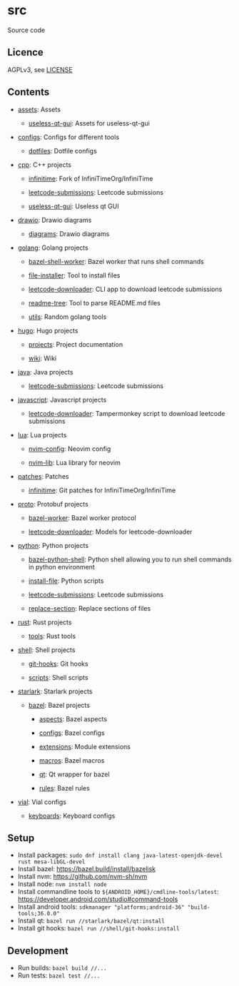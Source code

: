 # src

Source code

## Licence

AGPLv3, see [LICENSE](./LICENSE.txt)

## Contents

<!-- README_CONTENTS START -->

- [assets](/assets): Assets

  - [useless-qt-gui](/assets/useless-qt-gui): Assets for useless-qt-gui

- [configs](/configs): Configs for different tools

  - [dotfiles](/configs/dotfiles): Dotfile configs

- [cpp](/cpp): C&#43;&#43; projects

  - [infinitime](/cpp/infinitime): Fork of InfiniTimeOrg/InfiniTime

  - [leetcode-submissions](/cpp/leetcode-submissions): Leetcode submissions

  - [useless-qt-gui](/cpp/useless-qt-gui): Useless qt GUI

- [drawio](/drawio): Drawio diagrams

  - [diagrams](/drawio/diagrams): Drawio diagrams

- [golang](/golang): Golang projects

  - [bazel-shell-worker](/golang/bazel-shell-worker): Bazel worker that runs shell commands

  - [file-installer](/golang/file-installer): Tool to install files

  - [leetcode-downloader](/golang/leetcode-downloader): CLI app to download leetcode submissions

  - [readme-tree](/golang/readme-tree): Tool to parse README.md files

  - [utils](/golang/utils): Random golang tools

- [hugo](/hugo): Hugo projects

  - [projects](/hugo/projects): Project documentation

  - [wiki](/hugo/wiki): Wiki

- [java](/java): Java projects

  - [leetcode-submissions](/java/leetcode-submissions): Leetcode submissions

- [javascript](/javascript): Javascript projects

  - [leetcode-downloader](/javascript/leetcode-downloader): Tampermonkey script to download leetcode submissions

- [lua](/lua): Lua projects

  - [nvim-config](/lua/nvim-config): Neovim config

  - [nvim-lib](/lua/nvim-lib): Lua library for neovim

- [patches](/patches): Patches

  - [infinitime](/patches/infinitime): Git patches for InfiniTimeOrg/InfiniTime

- [proto](/proto): Protobuf projects

  - [bazel-worker](/proto/bazel-worker): Bazel worker protocol

  - [leetcode-downloader](/proto/leetcode-downloader): Models for leetcode-downloader

- [python](/python): Python projects

  - [bazel-python-shell](/python/bazel-python-shell): Python shell allowing you to run shell commands in python environment

  - [install-file](/python/install-file): Python scripts

  - [leetcode-submissions](/python/leetcode-submissions): Leetcode submissions

  - [replace-section](/python/replace-section): Replace sections of files

- [rust](/rust): Rust projects

  - [tools](/rust/tools): Rust tools

- [shell](/shell): Shell projects

  - [git-hooks](/shell/git-hooks): Git hooks

  - [scripts](/shell/scripts): Shell scripts

- [starlark](/starlark): Starlark projects

  - [bazel](/starlark/bazel): Bazel projects

    - [aspects](/starlark/bazel/aspects): Bazel aspects

    - [configs](/starlark/bazel/configs): Bazel configs

    - [extensions](/starlark/bazel/extensions): Module extensions

    - [macros](/starlark/bazel/macros): Bazel macros

    - [qt](/starlark/bazel/qt): Qt wrapper for bazel

    - [rules](/starlark/bazel/rules): Bazel rules

- [vial](/vial): Vial configs

  - [keyboards](/vial/keyboards): Keyboard configs

<!-- README_CONTENTS END -->

## Setup

- Install packages: `sudo dnf install clang java-latest-openjdk-devel rust mesa-libGL-devel`
- Install bazel: https://bazel.build/install/bazelisk
- Install nvm: https://github.com/nvm-sh/nvm
- Install node: `nvm install node`
- Install commandline tools to `${ANDROID_HOME}/cmdline-tools/latest`: https://developer.android.com/studio#command-tools
- Install android tools: `sdkmanager "platforms;android-36" "build-tools;36.0.0"`
- Install qt: `bazel run //starlark/bazel/qt:install`
- Install git hooks: `bazel run //shell/git-hooks:install`

## Development

- Run builds: `bazel build //...`
- Run tests: `bazel test //...`
